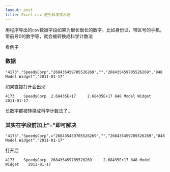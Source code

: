 ```yaml
---
layout: post
title: Excel csv 避免科学技术法
---
```


用程序导出的csv数据字段如果为很长很长的数字，比如身份证，带区号的手机，带前导0的数字等，就会被转换成科学计数法

看例子

### 数据

```
"4173","SpeedyCorp","268435459705526269","","268435459705526269","848 Model Widget","2011-01-17"
```

如果直接打开会出现

```
4173    SpeedyCorp  2.68435E+17     2.68435E+17 848 Model Widget    2011-01-17
```

长数字都被转换成科学计数法了...

### 其实在字段前加上"```=```"即可解决

```
"4173","SpeedyCorp",="268435459705526269","","268435459705526269","848 Model Widget","2011-01-17"
```

打开后

```
4173    SpeedyCorp  268435459705526269     2.68435E+17 848 Model Widget    2011-01-17
```